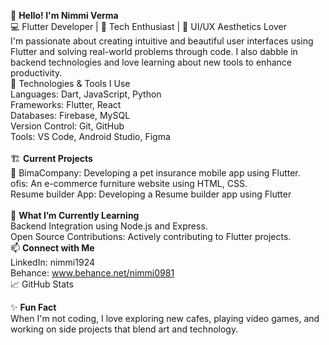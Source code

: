 👋 **Hello! I'm Nimmi Verma**
<br>
💻 Flutter Developer | 🚀 Tech Enthusiast | 🎨 UI/UX Aesthetics Lover<br>
I'm passionate about creating intuitive and beautiful user interfaces using Flutter and solving real-world problems through code. I also dabble in backend technologies and love learning about new tools to enhance productivity.
<br>
🔧 Technologies & Tools I Use
<br>
Languages: Dart, JavaScript, Python<br>
Frameworks: Flutter, React<br>
Databases: Firebase, MySQL<br>
Version Control: Git, GitHub<br>
Tools: VS Code, Android Studio, Figma<br>
<br>
🏗 **Current Projects**
<br>
🐾 BimaCompany: Developing a pet insurance mobile app using Flutter.<br>
ofis: An e-commerce furniture website using HTML, CSS.<br>
Resume builder App: Developing a Resume builder app using Flutter<br>
<br>
🌟 **What I’m Currently Learning**
<br>
Backend Integration using Node.js and Express.<br>
Open Source Contributions: Actively contributing to Flutter projects.<br>
📫 **Connect with Me**
<br>
LinkedIn: nimmi1924<br>
Behance: www.behance.net/nimmi0981
<br>
📈 GitHub Stats
<br>

✨ **Fun Fact**
<br>
When I'm not coding, I love exploring new cafes, playing video games, and working on side projects that blend art and technology.
<br>


<!---
nimmi0981/nimmi0981 is a ✨ special ✨ repository because its `README.md` (this file) appears on your GitHub profile.
You can click the Preview link to take a look at your changes.
--->
